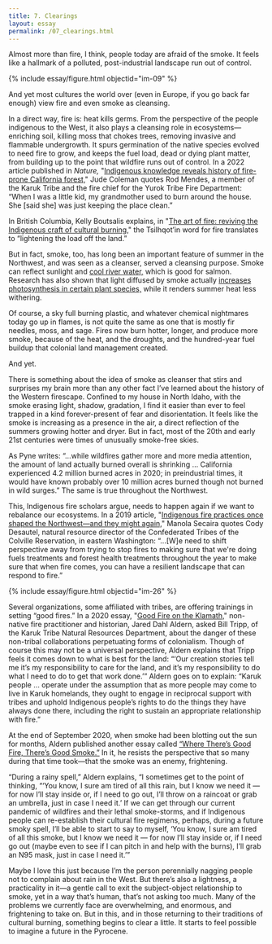 ```yaml
---
title: 7. Clearings
layout: essay
permalink: /07_clearings.html
---
```



Almost more than fire, I think, people today are afraid of the smoke. It feels like a hallmark of a polluted, post-industrial landscape run out of control. 

{% include essay/figure.html objectid="im-09" %}

And yet most cultures the world over (even in Europe, if you go back far enough) view fire and even smoke as cleansing. 

In a direct way, fire is: heat kills germs. From the perspective of the people indigenous to the West, it also plays a cleansing role in ecosystems—enriching soil, killing moss that chokes trees, removing invasive and flammable undergrowth. It spurs germination of the native species evolved to need fire to grow, and keeps the fuel load, dead or dying plant matter, from building up to the point that wildfire runs out of control. In a 2022 article published in *Nature,* "[Indigenous knowledge reveals history of fire-prone California forest,](https://www.nature.com/articles/d41586-022-01232-x)" Jude Coleman quotes Rod Mendes, a member of the Karuk Tribe and the fire chief for the Yurok Tribe Fire Department: “When I was a little kid, my grandmother used to burn around the house. She [said she] was just keeping the place clean.” 

In British Columbia, Kelly Boutsalis explains, in "[The art of fire: reviving the Indigenous craft of cultural burning,](https://thenarwhal.ca/indigenous-cultural-burning/)" the Tsilhqot’in word for fire translates to “lightening the load off the land.”

But in fact, smoke, too, has long been an important feature of summer in the Northwest, and was seen as a cleanser, served a cleansing purpose. Smoke can reflect sunlight and [cool river water,](https://agupubs.onlinelibrary.wiley.com/doi/full/10.1029/2018WR022964) which is good for salmon. Research has also shown that light diffused by smoke actually [increases photosynthesis in certain plant species,](https://eos.org/research-spotlights/wildfire-smoke-boosts-photosynthetic-efficiency) while it renders summer heat less withering. 

Of course, a sky full burning plastic, and whatever chemical nightmares today go up in flames, is not quite the same as one that is mostly fir needles, moss, and sage. Fires now burn hotter, longer, and produce more smoke, because of the heat, and the droughts, and the hundred-year fuel buildup that colonial land management created.

And yet. 

There is something about the idea of smoke as cleanser that stirs and surprises my brain more than any other fact I’ve learned about the history of the Western firescape. Confined to my house in North Idaho, with the smoke erasing light, shadow, gradation, I find it easier than ever to feel trapped in a kind forever-present of fear and disorientation. It feels like the smoke is increasing as a presence in the air, a direct reflection of the summers growing hotter and dryer. But in fact, most of the 20th and early 21st centuries were times of unusually smoke-free skies. 

As Pyne writes: “…while wildfires gather more and more media attention, the amount of land actually burned overall is shrinking … California experienced 4.2 million burned acres in 2020; in preindustrial times, it would have known probably over 10 million acres burned though not burned in wild surges.” The same is true throughout the Northwest.

This, Indigenous fire scholars argue, needs to happen again if we want to rebalance our ecosystems. In a 2019 article, "[Indigenous fire practices once shaped the Northwest—and they might again,](https://crosscut.com/focus/2019/09/indigenous-fire-practices-once-shaped-northwest-and-they-might-again)" Manola Secaira quotes Cody Desautel, natural resource director of the Confederated Tribes of the Colville Reservation, in eastern Washington: “…[W]e need to shift perspective away from trying to stop fires to making sure that we're doing fuels treatments and forest health treatments throughout the year to make sure that when fire comes, you can have a resilient landscape that can respond to fire.” 

{% include essay/figure.html objectid="im-26" %}

Several organizations, some affiliated with tribes, are offering trainings in setting “good fires.” In a 2020 essay, "[Good Fire on the Klamath,](https://www.earthisland.org/journal/index.php/articles/entry/indigenous-wildfire-management-klamath/)" non-native fire practitioner and historian, Jared Dahl Aldern, asked Bill Tripp, of the Karuk Tribe Natural Resources Department, about the danger of these non-tribal collaborations perpetuating forms of colonialism. Though of course this may not be a universal perspective, Aldern explains that Tripp feels it comes down to what is best for the land: “‘Our creation stories tell me it’s my responsibility to care for the land, and it’s my responsibility to do what I need to do to get that work done.’” Aldern goes on to explain: “Karuk people … operate under the assumption that as more people may come to live in Karuk homelands, they ought to engage in reciprocal support with tribes and uphold Indigenous people’s rights to do the things they have always done there, including the right to sustain an appropriate relationship with fire.”

At the end of September 2020, when smoke had been blotting out the sun for months, Aldern published another essay called [“Where There’s Good Fire, There’s Good Smoke.”](https://baynature.org/2020/09/30/where-theres-good-fire-theres-good-smoke/) In it, he resists the perspective that so many during that time took—that the smoke was an enemy, frightening.

“During a rainy spell,” Aldern explains, “I sometimes get to the point of thinking, “‘You know, I sure am tired of all this rain, but I know we need it — for now I’ll stay inside or, if I need to go out, I’ll throw on a raincoat or grab an umbrella, just in case I need it.’ If we can get through our current pandemic of wildfires and their lethal smoke-storms, and if Indigenous people can re-establish their cultural fire regimens, perhaps, during a future smoky spell, I’ll be able to start to say to myself, ‘You know, I sure am tired of all this smoke, but I know we need it — for now I’ll stay inside or, if I need go out (maybe even to see if I can pitch in and help with the burns), I’ll grab an N95 mask, just in case I need it.’”

Maybe I love this just because I’m the person perennially nagging people not to complain about rain in the West. But there’s also a lightness, a practicality in it—a gentle call to exit the subject-object relationship to smoke, yet in a way that’s human, that’s not asking too much. Many of the problems we currently face are overwhelming, and enormous, and frightening to take on. But in this, and in those returning to their traditions of cultural burning, something begins to clear a little. It starts to feel possible to imagine a future in the Pyrocene.
